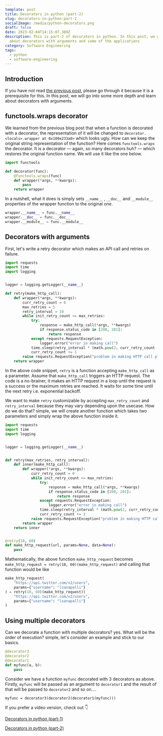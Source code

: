 ```yaml
---
template: post
title: Decorators in python (part-2)
slug: decorators-in-python-part-2
socialImage: /media/python-decorators.png
draft: false
date: 2023-02-04T14:15:07.389Z
description: This is part-2 of decorators in python. In this post, we will learn
  about decorators with arguments and some of the applications
category: Software Engineering
tags:
  - python
  - software-engineering
---
```

## Introduction

If you have not read [the previous post](https://lokesh1729.com/posts/python-decorators), please go through it because it is a prerequisite for this. In this post, we will go into some more depth and learn about decorators with arguments.

## functools.wraps decorator

We learned from the previous blog post that when a function is decorated with a decorator, the representation of it will be changed to `decorator.<locals>.wrapper at 0x109e233a0>` which looks ugly. How can we keep the original string representation of the function? Here comes `functools.wraps` the decorator. It is a decorator — again, so many decorators huh? — which restores the original function name. We will use it like the one below.

```python
import functools

def decorator(func):
    @functools.wraps(func)
    def wrapper(*args, **kwargs):
        pass
    return wrapper
```

In a nutshell, what it does is simply sets `__name__` , `__doc__` and `__module__` properties of the wrapper function to the original one.

```python
wrapper.__name__ = func.__name__
wrapper.__doc__ = func.__doc__
wrapper.__module__ = func.__module__
```

## Decorators with arguments

First, let's write a retry decorator which makes an API call and retries on failure.

```python
import requests
import time
import logging


logger = logging.getLogger(__name__)

def retry(make_http_call):
    def wrapper(*args, **kwargs):
        curr_retry_count = 0
        max_retries = 5
        retry_interval = 10
        while init_retry_count <= max_retries:
            try:
                response = make_http_call(*args, **kwargs)
                if response.status_code in [200, 201]:
                    return response
            except requests.RequestException:
                logger.error("error in making call")
            time.sleep(retry_interval * (math.pow(2, curr_retry_count - 1))) # retry_interval * 2^(n-1) -> exponential backoff
            curr_retry_count += 1
        raise requests.RequestException("problem in making HTTP call please check logs")
    return wrapper
```

In the above code snippet, `retry` is a function accepting `make_http_call` as a parameter. Assume that `make_http_call` triggers an HTTP request. The code is a no-brainer, it makes an HTTP request in a loop until the request is a success or the maximum retries are reached. It waits for some time until the next retry i.e. exponential backoff.

We want to make `retry` customizable by accepting `max_retry_count` and `retry_interval` because they may vary depending upon the usecase. How do we do that? simple, we will create another function which takes two parameters and simply wrap the above function inside it.

```python
import requests
import time
import logging


logger = logging.getLogger(__name__)


def retry(max_retries, retry_interval):
    def inner(make_http_call):
        def wrapper(*args, **kwargs):
            curr_retry_count = 0
            while init_retry_count <= max_retries:
                try:
                    response = make_http_call(*args, **kwargs)
                    if response.status_code in [200, 201]:
                        return response
                except requests.RequestException:
                    logger.error("error in making call")
                time.sleep(retry_interval * (math.pow(2, curr_retry_count - 1))) # retry_interval * 2^(n-1) -> exponential backoff
                curr_retry_count += 1
            raise requests.RequestException("problem in making HTTP call please check logs")
        return wrapper
    return inner


@retry(10, 60)
def make_http_request(url, params=None, data=None):
    pass
```

Mathematically, the above function `make_http_request` becomes `make_http_request = retry(10, 60)(make_http_request)` and calling that function would be like

```python
make_http_request(
    "https://api.twitter.com/v2/users",
    params={"username": "lsanapalli"}
) = retry(10, 60)(make_http_request)(
    "https://api.twitter.com/v2/users",
    params={"username": "lsanapalli"}
)
```

## Using multiple decorators

Can we decorate a function with multiple decorators? yes. What will be the order of execution? simple, let's consider an example and stick to our basics.

```python
@decorator3
@decorator2
@decorator1
def myfunc(a, b):
    pass
```

Consider we have a function `myfunc` decorated with 3 decorators as above. Firstly, `myfunc` will be passed as an argument to `decorator1` and the result of that will be passed to `decorator2` and so on....

`myfunc = decorator3(decorator2(decorator1(myfunc)))`

If you prefer a video version, check out 👇

[](https://www.youtube.com/watch?v=puMqIA4NNmc)[Decorators in python (part-1)](https://www.youtube.com/watch?v=puMqIA4NNmc)

[Decorators in python (part-2)](https://youtu.be/4EiEUyvD0KU)